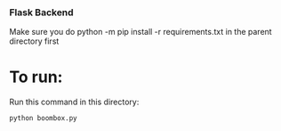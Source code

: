 ### Flask Backend

Make sure you do python -m pip install -r requirements.txt in the parent directory first

# To run:
Run this command in this directory:
```
python boombox.py
```